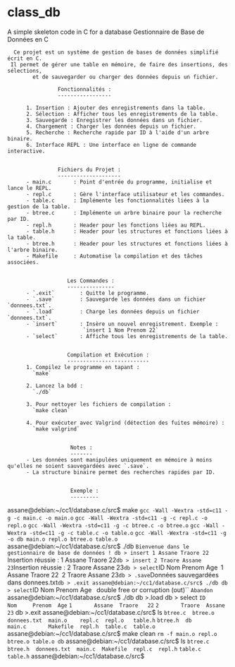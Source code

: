 # class_db
A simple skeleton code in C for a database
                            Gestionnaire de Base de Données en C


	  Ce projet est un système de gestion de bases de données simplifié écrit en C.
	 Il permet de gérer une table en mémoire, de faire des insertions, des sélections,
		    et de sauvegarder ou charger des données depuis un fichier. 

					Fonctionnalités :
					-----------------

		  1. Insertion : Ajouter des enregistrements dans la table.
		  2. Sélection : Afficher tous les enregistrements de la table.
		  3. Sauvegarde : Enregistrer les données dans un fichier.
		  4. Chargement : Charger les données depuis un fichier.
		  5. Recherche : Recherche rapide par ID à l'aide d'un arbre binaire.
		  6. Interface REPL : Une interface en ligne de commande interactive.


					Fichiers du Projet :
					--------------------
		  - main.c       : Point d'entrée du programme, initialise et lance le REPL.
		  - repl.c       : Gère l'interface utilisateur et les commandes.
		  - table.c      : Implémente les fonctionnalités liées à la gestion de la table.
		  - btree.c      : Implémente un arbre binaire pour la recherche par ID.
		  - repl.h       : Header pour les fonctions liées au REPL.
		  - table.h      : Header pour les structures et fonctions liées à la table.
		  - btree.h      : Header pour les structures et fonctions liées à l'arbre binaire.
		  - Makefile     : Automatise la compilation et des tâches associées.


					   Les Commandes :
					   ---------------
		  - `.exit`        : Quitte le programme.
		  - `.save`        : Sauvegarde les données dans un fichier `donnees.txt`.
		  - `.load`        : Charge les données depuis un fichier `donnees.txt`.
		  - `insert`       : Insère un nouvel enregistrement. Exemple :
   		                    `insert 1 Nom Prenom 22`
		  - `select`       : Affiche tous les enregistrements de la table.
	

				       Compilation et Exécution :
				       --------------------------
		  1. Compilez le programme en tapant :
   			`make`

		  2. Lancez la bdd :
   			`./db`

		  3. Pour nettoyer les fichiers de compilation :
   			`make clean`

		  4. Pour exécuter avec Valgrind (détection des fuites mémoire) :
   			`make valgrind`


						Notes :
						-------
		  - Les données sont manipulées uniquement en mémoire à moins qu'elles ne soient sauvegardées avec `.save`.
		  - La structure binaire permet des recherches rapides par ID.


						Exemple :
						---------
assane@debian:~/cc1/database.c/src$ make
`gcc -Wall -Wextra -std=c11 -g -c main.c -o main.o`
`gcc -Wall -Wextra -std=c11 -g -c repl.c -o repl.o`
`gcc -Wall -Wextra -std=c11 -g -c btree.c -o btree.o`
`gcc -Wall -Wextra -std=c11 -g -c table.c -o table.o`
`gcc -Wall -Wextra -std=c11 -g -o db main.o repl.o btree.o table.o`
assane@debian:~/cc1/database.c/src$ ./db
`Bienvenue dans le gestionnaire de base de données !
db > insert 1 Assane Traore 22
`Insertion réussie : 1 Assane Traore 22`
db > insert 2 Traore Assane 23
`Insertion réussie : 2 Traore Assane 23`
db > select
`ID      Nom     Prenom  Age`
`1       Assane  Traore   22`
`2       Traore  Assane   23`
db > .save
`Données sauvegardées dans donnees.txt`
db > .exit
assane@debian:~/cc1/database.c/src$ ./db
db > select
`ID	Nom	Prenom	Age	`
`double free or corruption (out)``
`Abandon`
assane@debian:~/cc1/database.c/src$ ./db
db >.load
db > select
`ID      Nom     Prenom  Age`
`1       Assane  Traore   22`
`2       Traore  Assane   23`
db >.exit
assane@debian:~/cc1/database.c/src$ ls
`btree.c  btree.o  donnees.txt  main.o    repl.c  repl.o   table.h`
`btree.h  db       main.c       Makefile  repl.h  table.c  table.o`
assane@debian:~/cc1/database.c/src$ make clean
`rm -f main.o repl.o btree.o table.o db`
assane@debian:~/cc1/database.c/src$ ls
`btree.c  btree.h  donnees.txt  main.c  Makefile  repl.c  repl.h` 
`table.c  table.h`
assane@debian:~/cc1/database.c/src$

